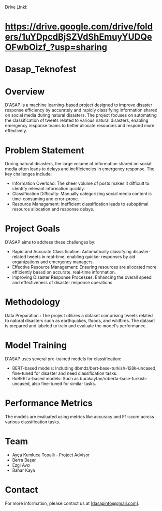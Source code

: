 Drive Linki: 
# https://drive.google.com/drive/folders/1uYDpcdBjSZVdShEmuyYUDQeOFwbOizf_?usp=sharing

# Dasap_Teknofest

# Overview
D'ASAP is a machine learning-based project designed to improve disaster response efficiency by accurately and rapidly classifying information shared on social media during natural disasters. The project focuses on automating the classification of tweets related to various natural disasters, enabling emergency response teams to better allocate resources and respond more effectively.

# Problem Statement
During natural disasters, the large volume of information shared on social media often leads to delays and inefficiencies in emergency response. 
The key challenges include:

- Information Overload: The sheer volume of posts makes it difficult to identify relevant information quickly.
- Classification Difficulty: Manually categorizing social media content is time-consuming and error-prone.
- Resource Management: Inefficient classification leads to suboptimal resource allocation and response delays.

# Project Goals
D'ASAP aims to address these challenges by:

- Rapid and Accurate Classification: Automatically classifying disaster-related tweets in real-time, enabling quicker responses by aid organizations and emergency managers.
- Effective Resource Management: Ensuring resources are allocated more efficiently based on accurate, real-time information.
- Improving Disaster Response Processes: Enhancing the overall speed and effectiveness of disaster response operations.

# Methodology
Data Preparation : 
The project utilizes a dataset comprising tweets related to natural disasters such as earthquakes, floods, and wildfires. The dataset is prepared and labeled to train and evaluate the model's performance.

# Model Training
D'ASAP uses several pre-trained models for classification:

- BERT-based models: Including dbmdz/bert-base-turkish-128k-uncased, fine-tuned for disaster and need classification tasks.
- RoBERTa-based models: Such as burakaytan/roberta-base-turkish-uncased, also fine-tuned for similar tasks.

# Performance Metrics
The models are evaluated using metrics like accuracy and F1-score across various classification tasks. 

# Team
- Ayça Kumluca Topallı - Project Advisor
- Berra Beşer 
- Ezgi Avcı 
- Bahar Kaya

# Contact
For more information, please contact us at [dasapinfo@gmail.com].
